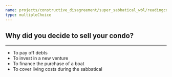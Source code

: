 ```yaml
---
name: projects/constructive_disagreement/super_sabbatical_wbl/readingcomp_scientist_2.md
type: multipleChoice
---
```


## Why did you decide to sell your condo?

---

- To pay off debts
- To invest in a new venture
- To finance the purchase of a boat
- To cover living costs during the sabbatical
